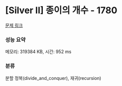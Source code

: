 # [Silver II] 종이의 개수 - 1780 

[문제 링크](https://www.acmicpc.net/problem/1780) 

### 성능 요약

메모리: 319384 KB, 시간: 952 ms

### 분류

분할 정복(divide_and_conquer), 재귀(recursion)

